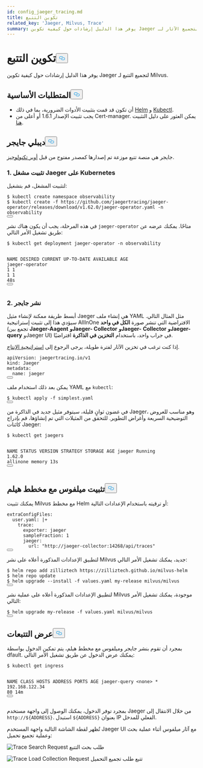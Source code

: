 ```yaml
---
id: config_jaeger_tracing.md
title: تكوين التتبع
related_key: 'Jaeger, Milvus, Trace'
summary: يوفر هذا الدليل إرشادات حول كيفية تكوين Jaeger لتجميع الآثار لـ Milvus.
---
```

<h1 id="Configure-Trace" class="common-anchor-header">تكوين التتبع<button data-href="#Configure-Trace" class="anchor-icon" translate="no">
      <svg translate="no"
        aria-hidden="true"
        focusable="false"
        height="20"
        version="1.1"
        viewBox="0 0 16 16"
        width="16"
      >
        <path
          fill="#0092E4"
          fill-rule="evenodd"
          d="M4 9h1v1H4c-1.5 0-3-1.69-3-3.5S2.55 3 4 3h4c1.45 0 3 1.69 3 3.5 0 1.41-.91 2.72-2 3.25V8.59c.58-.45 1-1.27 1-2.09C10 5.22 8.98 4 8 4H4c-.98 0-2 1.22-2 2.5S3 9 4 9zm9-3h-1v1h1c1 0 2 1.22 2 2.5S13.98 12 13 12H9c-.98 0-2-1.22-2-2.5 0-.83.42-1.64 1-2.09V6.25c-1.09.53-2 1.84-2 3.25C6 11.31 7.55 13 9 13h4c1.45 0 3-1.69 3-3.5S14.5 6 13 6z"
        ></path>
      </svg>
    </button></h1><p>يوفر هذا الدليل إرشادات حول كيفية تكوين Jaeger لتجميع التتبع لـ Milvus.</p>
<h2 id="Prerequisites" class="common-anchor-header">المتطلبات الأساسية<button data-href="#Prerequisites" class="anchor-icon" translate="no">
      <svg translate="no"
        aria-hidden="true"
        focusable="false"
        height="20"
        version="1.1"
        viewBox="0 0 16 16"
        width="16"
      >
        <path
          fill="#0092E4"
          fill-rule="evenodd"
          d="M4 9h1v1H4c-1.5 0-3-1.69-3-3.5S2.55 3 4 3h4c1.45 0 3 1.69 3 3.5 0 1.41-.91 2.72-2 3.25V8.59c.58-.45 1-1.27 1-2.09C10 5.22 8.98 4 8 4H4c-.98 0-2 1.22-2 2.5S3 9 4 9zm9-3h-1v1h1c1 0 2 1.22 2 2.5S13.98 12 13 12H9c-.98 0-2-1.22-2-2.5 0-.83.42-1.64 1-2.09V6.25c-1.09.53-2 1.84-2 3.25C6 11.31 7.55 13 9 13h4c1.45 0 3-1.69 3-3.5S14.5 6 13 6z"
        ></path>
      </svg>
    </button></h2><ul>
<li>أن تكون قد قمت بتثبيت الأدوات الضرورية، بما في ذلك <a href="https://helm.sh/docs/intro/install/">Helm</a> و <a href="https://kubernetes.io/docs/tasks/tools/">Kubectl</a>.</li>
<li>يجب تثبيت الإصدار 1.6.1 أو أعلى من Cert-manager. يمكن العثور على دليل التثبيت <a href="https://cert-manager.io/v1.6-docs/installation/#default-static-install">هنا</a>.</li>
</ul>
<h2 id="Deply-Jaeger" class="common-anchor-header">ديبلي جايجر<button data-href="#Deply-Jaeger" class="anchor-icon" translate="no">
      <svg translate="no"
        aria-hidden="true"
        focusable="false"
        height="20"
        version="1.1"
        viewBox="0 0 16 16"
        width="16"
      >
        <path
          fill="#0092E4"
          fill-rule="evenodd"
          d="M4 9h1v1H4c-1.5 0-3-1.69-3-3.5S2.55 3 4 3h4c1.45 0 3 1.69 3 3.5 0 1.41-.91 2.72-2 3.25V8.59c.58-.45 1-1.27 1-2.09C10 5.22 8.98 4 8 4H4c-.98 0-2 1.22-2 2.5S3 9 4 9zm9-3h-1v1h1c1 0 2 1.22 2 2.5S13.98 12 13 12H9c-.98 0-2-1.22-2-2.5 0-.83.42-1.64 1-2.09V6.25c-1.09.53-2 1.84-2 3.25C6 11.31 7.55 13 9 13h4c1.45 0 3-1.69 3-3.5S14.5 6 13 6z"
        ></path>
      </svg>
    </button></h2><p>جايجر هي منصة تتبع موزعة تم إصدارها كمصدر مفتوح من قبل <a href="http://uber.github.io/">أوبر تكنولوجيز</a>.</p>
<h3 id="1-Installing-the-Jaeger-Operator-on-Kubernetes" class="common-anchor-header">1. تثبيت مشغل Jaeger على Kubernetes</h3><p>لتثبيت المشغل، قم بتشغيل:</p>
<pre><code translate="no" class="language-shell">$ kubectl create namespace observability
$ kubectl create -f https://github.com/jaegertracing/jaeger-operator/releases/download/v1.62.0/jaeger-operator.yaml -n observability
<button class="copy-code-btn"></button></code></pre>
<p>في هذه المرحلة، يجب أن يكون هناك نشر <code translate="no">jaeger-operator</code> متاحًا. يمكنك عرضه عن طريق تشغيل الأمر التالي:</p>
<pre><code translate="no" class="language-shell">$ kubectl <span class="hljs-keyword">get</span> deployment jaeger-<span class="hljs-keyword">operator</span> -n observability

NAME              DESIRED   CURRENT   UP-TO-DATE   AVAILABLE   AGE
jaeger-<span class="hljs-keyword">operator</span>   <span class="hljs-number">1</span>         <span class="hljs-number">1</span>         <span class="hljs-number">1</span>            <span class="hljs-number">1</span>           <span class="hljs-number">48</span>s
<button class="copy-code-btn"></button></code></pre>
<h3 id="2-Deploy-Jaeger" class="common-anchor-header">2. نشر جايجر</h3><p>أبسط طريقة ممكنة لإنشاء مثيل Jaeger هي إنشاء ملف YAML مثل المثال التالي. سيؤدي هذا إلى تثبيت إستراتيجية AllInOne الافتراضية التي تنشر صورة <strong>الكل في واحد</strong> (تجمع بين <strong>Jaeger-Aagent</strong> <strong>وJaeger- Collector</strong> <strong>وJaeger-</strong> <strong>Collector</strong> <strong>وJaeger-query</strong> وJaeger UI) في جراب واحد، باستخدام <strong>التخزين في الذاكرة</strong> افتراضيًا.</p>
<p>إذا كنت ترغب في تخزين الآثار لفترة طويلة، يرجى الرجوع إلى <a href="https://www.jaegertracing.io/docs/1.62/operator/#production-strategy">استراتيجية الإنتاج</a>.</p>
<pre><code translate="no" class="language-yaml">apiVersion: jaegertracing.io/v1
kind: Jaeger
metadata:
  name: jaeger
<button class="copy-code-btn"></button></code></pre>
<p>يمكن بعد ذلك استخدام ملف YAML مع <code translate="no">kubectl</code>:</p>
<pre><code translate="no" class="language-shell">$ kubectl apply -f simplest.yaml
<button class="copy-code-btn"></button></code></pre>
<p>في غضون ثوانٍ قليلة، سيتوفر مثيل جديد في الذاكرة من Jaeger، وهو مناسب للعروض التوضيحية السريعة وأغراض التطوير. للتحقق من المثيلات التي تم إنشاؤها، قم بإدراج كائنات Jaeger:</p>
<pre><code translate="no" class="language-shell">$ kubectl <span class="hljs-keyword">get</span> jaegers

NAME     STATUS    VERSION   STRATEGY   STORAGE   AGE
jaeger   Running   <span class="hljs-number">1.62</span><span class="hljs-number">.0</span>    allinone   memory    <span class="hljs-number">13</span>s
<button class="copy-code-btn"></button></code></pre>
<h2 id="Install-Milvus-with-Helm-Chart" class="common-anchor-header">تثبيت ميلفوس مع مخطط هيلم<button data-href="#Install-Milvus-with-Helm-Chart" class="anchor-icon" translate="no">
      <svg translate="no"
        aria-hidden="true"
        focusable="false"
        height="20"
        version="1.1"
        viewBox="0 0 16 16"
        width="16"
      >
        <path
          fill="#0092E4"
          fill-rule="evenodd"
          d="M4 9h1v1H4c-1.5 0-3-1.69-3-3.5S2.55 3 4 3h4c1.45 0 3 1.69 3 3.5 0 1.41-.91 2.72-2 3.25V8.59c.58-.45 1-1.27 1-2.09C10 5.22 8.98 4 8 4H4c-.98 0-2 1.22-2 2.5S3 9 4 9zm9-3h-1v1h1c1 0 2 1.22 2 2.5S13.98 12 13 12H9c-.98 0-2-1.22-2-2.5 0-.83.42-1.64 1-2.09V6.25c-1.09.53-2 1.84-2 3.25C6 11.31 7.55 13 9 13h4c1.45 0 3-1.69 3-3.5S14.5 6 13 6z"
        ></path>
      </svg>
    </button></h2><p>يمكنك تثبيت Milvus مع مخطط Helm أو ترقيته باستخدام الإعدادات التالية:</p>
<pre><code translate="no" class="language-yaml"><span class="hljs-attr">extraConfigFiles</span>:
  user.<span class="hljs-property">yaml</span>: |+
    <span class="hljs-attr">trace</span>:
      <span class="hljs-attr">exporter</span>: jaeger
      <span class="hljs-attr">sampleFraction</span>: <span class="hljs-number">1</span>
      <span class="hljs-attr">jaeger</span>:
        <span class="hljs-attr">url</span>: <span class="hljs-string">&quot;http://jaeger-collector:14268/api/traces&quot;</span>
<button class="copy-code-btn"></button></code></pre>
<p>لتطبيق الإعدادات المذكورة أعلاه على نشر Milvus جديد، يمكنك تشغيل الأمر التالي:</p>
<pre><code translate="no" class="language-shell">$ helm repo add zilliztech https://zilliztech.github.io/milvus-helm
$ helm repo update
$ helm upgrade --install -f values.yaml my-release milvus/milvus
<button class="copy-code-btn"></button></code></pre>
<p>لتطبيق الإعدادات المذكورة أعلاه على عملية نشر Milvus موجودة، يمكنك تشغيل الأمر التالي:</p>
<pre><code translate="no" class="language-shell">$ helm upgrade my-release -f values.yaml milvus/milvus
<button class="copy-code-btn"></button></code></pre>
<h2 id="View-Traces" class="common-anchor-header">عرض التتبعات<button data-href="#View-Traces" class="anchor-icon" translate="no">
      <svg translate="no"
        aria-hidden="true"
        focusable="false"
        height="20"
        version="1.1"
        viewBox="0 0 16 16"
        width="16"
      >
        <path
          fill="#0092E4"
          fill-rule="evenodd"
          d="M4 9h1v1H4c-1.5 0-3-1.69-3-3.5S2.55 3 4 3h4c1.45 0 3 1.69 3 3.5 0 1.41-.91 2.72-2 3.25V8.59c.58-.45 1-1.27 1-2.09C10 5.22 8.98 4 8 4H4c-.98 0-2 1.22-2 2.5S3 9 4 9zm9-3h-1v1h1c1 0 2 1.22 2 2.5S13.98 12 13 12H9c-.98 0-2-1.22-2-2.5 0-.83.42-1.64 1-2.09V6.25c-1.09.53-2 1.84-2 3.25C6 11.31 7.55 13 9 13h4c1.45 0 3-1.69 3-3.5S14.5 6 13 6z"
        ></path>
      </svg>
    </button></h2><p>بمجرد أن تقوم بنشر جايجر وميلفوس مع مخطط هيلم، يتم تمكين الدخول بواسطة dfault. يمكنك عرض الدخول عن طريق تشغيل الأمر التالي:</p>
<pre><code translate="no" class="language-shell">$ kubectl <span class="hljs-keyword">get</span> ingress

NAME           CLASS    HOSTS   ADDRESS         PORTS   AGE
jaeger-query   &lt;none&gt;   *       <span class="hljs-number">192.168</span><span class="hljs-number">.122</span><span class="hljs-number">.34</span>  <span class="hljs-number">80</span>      <span class="hljs-number">14</span>m
<button class="copy-code-btn"></button></code></pre>
<p>بمجرد توفر الدخول، يمكنك الوصول إلى واجهة مستخدم Jaeger من خلال الانتقال إلى <code translate="no">http://${ADDRESS}</code>. استبدل <code translate="no">${ADDRESS}</code> بعنوان IP الفعلي للمدخل.</p>
<p>تُظهر لقطة الشاشة التالية واجهة المستخدم Jaeger UI مع آثار ميلفوس أثناء عملية بحث وعملية تجميع تحميل:</p>
<p>
  
   <span class="img-wrapper"> <img translate="no" src="/docs/v2.5.x/assets/jaeger-trace-search.PNG" alt="Trace Search Request" class="doc-image" id="trace-search-request" />
   </span> <span class="img-wrapper"> <span>طلب بحث التتبع</span> </span></p>
<p>
  
   <span class="img-wrapper"> <img translate="no" src="/docs/v2.5.x/assets/jaeger-trace-load.png" alt="Trace Load Collection Request" class="doc-image" id="trace-load-collection-request" />
   </span> <span class="img-wrapper"> <span>تتبع طلب تجميع التحميل</span> </span></p>
